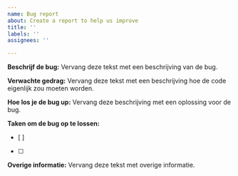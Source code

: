 ```yaml
---
name: Bug report
about: Create a report to help us improve
title: ''
labels: ''
assignees: ''

---
```


**Beschrijf de bug:**
Vervang deze tekst met een beschrijving van de bug.

**Verwachte gedrag:**
Vervang deze tekst met een beschrijving hoe de code eigenlijk zou moeten worden.

**Hoe los je de bug up:**
Vervang deze beschrijving met een oplossing voor de bug.

**Taken om de bug op te lossen:**
- [ ]
- [ ]

**Overige informatie:**
Vervang deze tekst met overige informatie.
